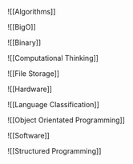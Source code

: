 ![[Algorithms]]

![[BigO]]

![[Binary]]

![[Computational Thinking]]

![[File Storage]]

![[Hardware]]

![[Language Classification]]

![[Object Orientated Programming]]

![[Software]]

![[Structured Programming]]